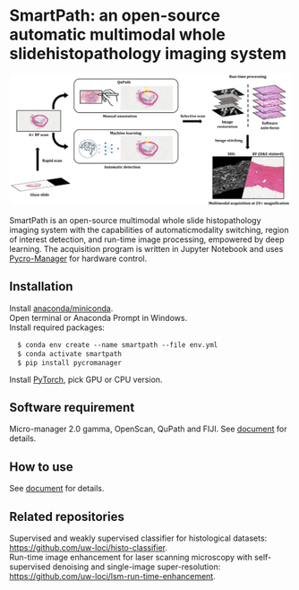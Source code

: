 # SmartPath: an open-source automatic multimodal whole slidehistopathology imaging system

<div align="center">
  <img src="docs/github.png" width="700px" />
</div>

SmartPath is an open-source multimodal whole slide histopathology imaging system with the capabilities of automaticmodality switching, region of interest detection, and run-time image processing, empowered by deep learning. The acquisition program is written in Jupyter Notebook and uses [Pycro-Manager](https://github.com/micro-manager/pycro-manager) for hardware control.  

## Installation
Install [anaconda/miniconda](https://docs.conda.io/en/latest/miniconda.html).  
Open terminal or Anaconda Prompt in Windows.  
Install required packages:  
```
  $ conda env create --name smartpath --file env.yml
  $ conda activate smartpath
  $ pip install pycromanager
```  
Install [PyTorch](https://pytorch.org/get-started/locally/), pick GPU or CPU version.  

## Software requirement
Micro-manager 2.0 gamma, OpenScan, QuPath and FIJI. See [document](https://github.com/uw-loci/smart-wsi-scanner/blob/master/docs/manual.pdf) for details.  

## How to use  
See [document]("docs/manual.pdf") for details.  

## Related repositories
Supervised and weakly supervised classifier for histological datasets: https://github.com/uw-loci/histo-classifier.  
Run-time image enhancement for laser scanning microscopy with self-supervised denoising and single-image super-resolution: https://github.com/uw-loci/lsm-run-time-enhancement.
